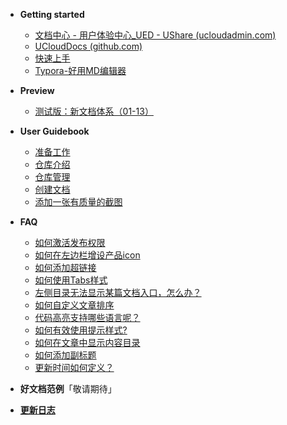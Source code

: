 - **Getting started**

  - [文档中心 - 用户体验中心_UED - UShare (ucloudadmin.com)](https://ushare.ucloudadmin.com/pages/viewpage.action?pageId=14753781)
  - [UCloudDocs (github.com)](https://github.com/UCloudDoc-Team)
  - [快速上手](guick_start.md)
  - [Typora-好用MD编辑器](typora_github.md)
- **Preview**

  - [测试版：新文档体系（01-13）](/docs_new/test_new/)
- **User Guidebook**

  - [准备工作](before_work.md)
  - [仓库介绍](repository.md)
  - [仓库管理](duty.md)
  - [创建文档](create.md)
  - [添加一张有质量的截图](capture.md)
- **FAQ**

  - [如何激活发布权限](FAQ_publish.md)
  - [如何在左边栏增设产品icon](FAQ_icon.md)
  - [如何添加超链接](FAQ_link.md)
  - [如何使用Tabs样式](FAQ_tabs.md)
  - [左侧目录无法显示某篇文档入口，怎么办？](FAQ_menu.md)
  - [如何自定义文章排序](FAQ_order.md)
  - [代码高亮支持哪些语言呢？](FAQ_code.md)
  - [如何有效使用提示样式?](FAQ_notice.md)
  - [如何在文章中显示内容目录](FAQ_content-menu.md)
  - [如何添加副标题](FAQ_subtitle.md)
  - [更新时间如何定义？](FAQ_updatetime.md)
- **好文档范例**「敬请期待」
- **[更新日志](changelog.md)**



